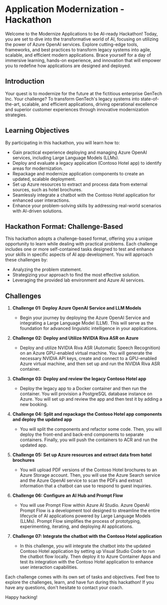 # 	Application Modernization - Hackathon

Welcome to the Modernize Applications to be AI-ready Hackathon! Today, you are set to dive into the transformative world of AI, focusing on utilizing the power of Azure OpenAI services. Explore cutting-edge tools, frameworks, and best practices to transform legacy systems into agile, scalable, and efficient modern applications. Brace yourself for a day of immersive learning, hands-on experience, and innovation that will empower you to redefine how applications are designed and deployed.

## Introduction

Your quest is to modernize for the future at the fictitious enterprise GenTech Inc. Your challenge? To transform GenTech's legacy systems into state-of-the-art, scalable, and efficient applications, driving operational excellence and superior customer experiences through innovative modernization strategies.

## Learning Objectives

By participating in this hackathon, you will learn how to:

- Gain practical experience deploying and managing Azure OpenAI services, including Large Language Models (LLMs).
- Deploy and evaluate a legacy application (Contoso Hotel app) to identify areas for modernization.
- Repackage and modernize application components to create an updated, scalable deployment.
- Set up Azure resources to extract and process data from external sources, such as hotel brochures.
- Seamlessly integrate a chatbot with the Contoso Hotel application for enhanced user interactions.
- Enhance your problem-solving skills by addressing real-world scenarios with AI-driven solutions.

## Hackathon Format: Challenge-Based
This hackathon adopts a challenge-based format, offering you a unique opportunity to learn while dealing with practical problems. Each challenge includes one or more self-contained tasks designed to test and enhance your skills in specific aspects of AI app development. You will approach these challenges by:

- Analyzing the problem statement.
- Strategizing your approach to find the most effective solution.
- Leveraging the provided lab environment and Azure AI services.

## Challenges

1. **Challenge 01: Deploy Azure OpenAI Service and LLM Models**

   - Begin your journey by deploying the Azure OpenAI Service and integrating a Large Language Model (LLM). This will serve as the foundation for advanced linguistic intelligence in your applications.

1. **Challenge 02: Deploy and Utilize NVIDIA Riva ASR on Azure**

   - Deploy and utilize NVIDIA Riva ASR (Automatic Speech Recognition) on an Azure GPU-enabled virtual machine. You will generate the necessary NVIDIA API keys, create and connect to a GPU-enabled Azure virtual machine, and then set up and run the NVIDIA Riva ASR container.

1. **Challenge 03: Deploy and review the legacy Contoso Hotel app**

   -  Deploy the legacy app to a Docker container and then run the container. You will provision a PostgreSQL database instance on Azure. You will set up and review the app and then test it by adding a new booking.

1. **Challenge 04: Split and repackage the Contoso Hotel app components and deploy the updated app**

   - You will split the components and refactor some code. Then, you will deploy the front-end and back-end components to separate containers. Finally, you will push the containers to ACR and run the updated app.   

1. **Challenge 05: Set up Azure resources and extract data from hotel brochures**

   - You will upload PDF versions of the Contoso Hotel brochures to an Azure Storage account. Then, you will use the Azure Search service and the Azure OpenAI service to scan the PDFs and extract information that a chatbot can use to respond to guest inquiries.

1. **Challenge 06: Configure an AI Hub and Prompt Flow**

   - You will use Prompt Flow within Azure AI Studio. Azure OpenAI Prompt Flow is a development tool designed to streamline the entire lifecycle of AI applications powered by Large Language Models (LLMs). Prompt Flow simplifies the process of prototyping, experimenting, iterating, and deploying AI applications.   

1. **Challenge 07: Integrate the chatbot with the Contoso Hotel application**   

   - In this challenge, you will integrate the chatbot into the updated Contoso Hotel application by setting up Visual Studio Code to run the chatbot flow locally. Then deploy it to Azure Container Apps and test its integration with the Contoso Hotel application to enhance user interaction capabilities.

Each challenge comes with its own set of tasks and objectives. Feel free to explore the challenges, learn, and have fun during this hackathon! If you have any questions, don't hesitate to contact your coach.

Happy hacking!
